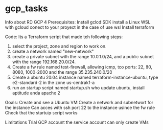 # gcp_tasks
Info about RD GCP 4
Prerequisites:
Install gclod SDK
install a Linux WSL with gcloud
conect to your proyect in the case of use wsl
Install terraform

Code:
Its a Terraform script that made teh following steps:
1. select the project, zone and region to work on.
2. create a network named "new-network"
3. create a private subnet with the range 10.0.1.0/24, and a public subnet with the range 192.168.20.0/24.
4. Create a fw rule named test-firewall, allowing icmp, tco ports: 22, 80, 8080, 1000-2000 and the range 35.235.240.0/20
5. Create a ubuntu 20.04 instance named terraform-instance-ubuntu, type e2-standard-2 in the zone us-centrak1-a
6. run an startup script named startup.sh who update ubuntu, install aptitude anda apache 2

Goals:
Create and see a Ubuntu VM
Create a network and subnetwort for the instance
Can acces with ssh port 22 to the instance usince the fw rule
Check that the startuip script works

Limitations
Trial GCP account
the service account can only create VMs
